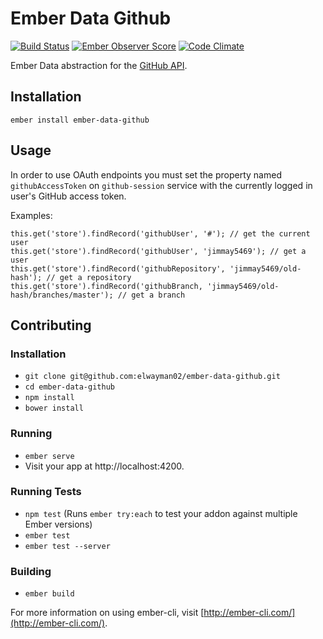 # Ember Data Github 

[![Build Status](https://travis-ci.org/elwayman02/ember-data-github.svg?branch=master)](https://travis-ci.org/elwayman02/ember-data-github)
[![Ember Observer Score](http://emberobserver.com/badges/ember-data-github.svg)](http://emberobserver.com/addons/ember-data-github)
[![Code Climate](https://codeclimate.com/github/elwayman02/ember-data-github/badges/gpa.svg)](https://codeclimate.com/github/elwayman02/ember-data-github)

Ember Data abstraction for the [GitHub API](https://developer.github.com/v3/).

## Installation

```
ember install ember-data-github
```

## Usage

In order to use OAuth endpoints you must set the property named `githubAccessToken` on `github-session` service with the currently logged in user's GitHub access token.

Examples:
```
this.get('store').findRecord('githubUser', '#'); // get the current user
this.get('store').findRecord('githubUser', 'jimmay5469'); // get a user
this.get('store').findRecord('githubRepository', 'jimmay5469/old-hash'); // get a repository
this.get('store').findRecord('githubBranch, 'jimmay5469/old-hash/branches/master'); // get a branch
```

## Contributing

### Installation

* `git clone git@github.com:elwayman02/ember-data-github.git`
* `cd ember-data-github`
* `npm install`
* `bower install`

### Running

* `ember serve`
* Visit your app at http://localhost:4200.

### Running Tests

* `npm test` (Runs `ember try:each` to test your addon against multiple Ember versions)
* `ember test`
* `ember test --server`

### Building

* `ember build`

For more information on using ember-cli, visit [http://ember-cli.com/](http://ember-cli.com/).
